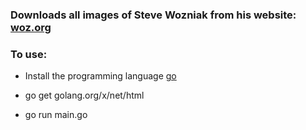 ### Downloads all images of Steve Wozniak from his website: [woz.org](http://woz.org)

### To use:

* Install the programming language [go](http://golang.org)

* go get golang.org/x/net/html

* go run main.go
